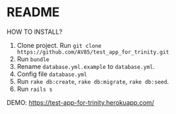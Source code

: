 # README

HOW TO INSTALL?

1. Clone project. Run ```git clone https://github.com/AV85/test_app_for_trinity.git```
2. Run ```bundle```
3. Rename ```database.yml.example``` to ```database.yml```.
4. Config file ```database.yml```
5. Run ```rake db:create```,  ```rake db:migrate```, ```rake db:seed```.
6. Run ```rails s```

DEMO: https://test-app-for-trinity.herokuapp.com/